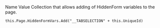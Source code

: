 ﻿Name Value Collection that allows adding of HiddenForm variables to the page.

```foxpro
this.Page.HiddenFormVars.Add("__TABSELECTION" + this.UniqueId)
```